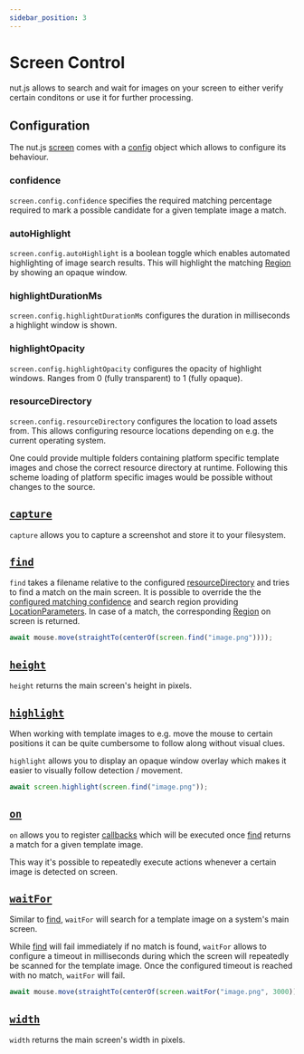 ```yaml
---
sidebar_position: 3
---
```


# Screen Control

nut.js allows to search and wait for images on your screen to either verify certain conditons or use it for further processing.

## Configuration

The nut.js [screen](https://nut-tree.github.io/apidoc/classes/screen.html) comes with a [config](https://nut-tree.github.io/apidoc/classes/screen.html#config) object which allows to configure its behaviour.

### confidence

`screen.config.confidence` specifies the required matching percentage required to mark a possible candidate for a given template image a match.

### autoHighlight

`screen.config.autoHighlight` is a boolean toggle which enables automated highlighting of image search results.
This will highlight the matching [Region](https://nut-tree.github.io/apidoc/classes/region.html) by showing an opaque window.

### highlightDurationMs

`screen.config.highlightDurationMs` configures the duration in milliseconds a highlight window is shown.

### highlightOpacity

`screen.config.highlightOpacity` configures the opacity of highlight windows. Ranges from 0 (fully transparent) to 1 (fully opaque).

### resourceDirectory

`screen.config.resourceDirectory` configures the location to load assets from.
This allows configuring resource locations depending on e.g. the current operating system.

One could provide multiple folders containing platform specific template images and chose the correct resource directory at runtime.
Following this scheme loading of platform specific images would be possible without changes to the source.

## [`capture`](https://nut-tree.github.io/apidoc/classes/screen.html#capture)

`capture` allows you to capture a screenshot and store it to your filesystem.

## [`find`](https://nut-tree.github.io/apidoc/classes/screen.html#find)

`find` takes a filename relative to the configured [resourceDirectory](#resourcedirectory) and tries to find a match on the main screen.
It is possible to override the the [configured matching confidence](#confidence) and search region providing [LocationParameters](https://nut-tree.github.io/apidoc/classes/locationparameters.html).
In case of a match, the corresponding [Region](https://nut-tree.github.io/apidoc/classes/region.html) on screen is returned.

```js
await mouse.move(straightTo(centerOf(screen.find("image.png"))));
```

## [`height`](https://nut-tree.github.io/apidoc/classes/screen.html#height)

`height` returns the main screen's height in pixels.

## [`highlight`](https://nut-tree.github.io/apidoc/classes/screen.html#highlight)

When working with template images to e.g. move the mouse to certain positions it can be quite cumbersome to follow along without visual clues.

`highlight` allows you to display an opaque window overlay which makes it easier to visually follow detection / movement.

```js
await screen.highlight(screen.find("image.png"));
```

## [`on`](https://nut-tree.github.io/apidoc/classes/screen.html#on)

`on` allows you to register [callbacks](https://nut-tree.github.io/apidoc/globals.html#findhookcallback) which will be executed once [find](#findhttpsnut-treegithubionutjsclassesscreenhtmlfind) returns a match for a given template image.

This way it's possible to repeatedly execute actions whenever a certain image is detected on screen.

## [`waitFor`](https://nut-tree.github.io/apidoc/classes/screen.html#waitfor)

Similar to [find](#findhttpsnut-treegithubionutjsclassesscreenhtmlfind), `waitFor` will search for a template image on a system's main screen.

While [find](#findhttpsnut-treegithubionutjsclassesscreenhtmlfind) will fail immediately if no match is found, `waitFor` allows to configure a timeout in milliseconds during which the screen will repeatedly be scanned for the template image.
Once the configured timeout is reached with no match, `waitFor` will fail.

```js
await mouse.move(straightTo(centerOf(screen.waitFor("image.png", 3000))));
```

## [`width`](https://nut-tree.github.io/apidoc/classes/screen.html#width)

`width` returns the main screen's width in pixels.
